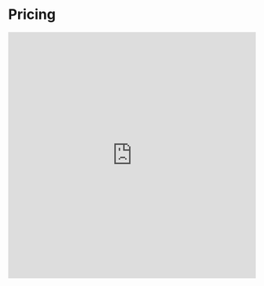 # Pricing

<iframe src="https://codepen.io/carbonrider/full/KLqGex" title="W3Schools Free Online Web Tutorials" height="500px" width="100%" style="border:none;overflow:hidden;" scrolling="no"></iframe>
